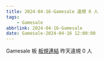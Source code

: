 ```yaml
---
title: 2024-04-16-Gamesale 違規 0 人
tags:
    - Gamesale
abbrlink: 2024-04-16-Gamesale
date: Gamesale-2024-04-16 12:00:00
---
```

Gamesale 板 [板規連結](https://www.ptt.cc/bbs/Gossiping/M.1637425085.A.07D.html)
昨天違規 0 人
